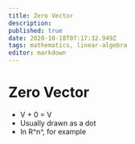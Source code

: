 ```yaml
---
title: Zero Vector
description: 
published: true
date: 2020-10-18T07:17:32.949Z
tags: mathematics, linear-algebra
editor: markdown
---
```


# Zero Vector
* V + 0 = V
* Usually drawn as a dot
* In R^n^, for example 